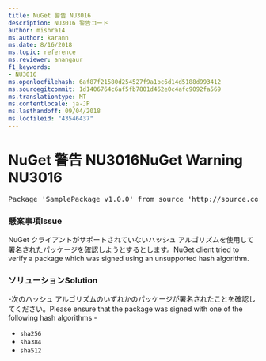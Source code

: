 ```yaml
---
title: NuGet 警告 NU3016
description: NU3016 警告コード
author: mishra14
ms.author: karann
ms.date: 8/16/2018
ms.topic: reference
ms.reviewer: anangaur
f1_keywords:
- NU3016
ms.openlocfilehash: 6af87f21580d254527f9a1bc6d14d5188d993412
ms.sourcegitcommit: 1d1406764c6af5fb7801d462e0c4afc9092fa569
ms.translationtype: MT
ms.contentlocale: ja-JP
ms.lasthandoff: 09/04/2018
ms.locfileid: "43546437"
---
```

# <a name="nuget-warning-nu3016"></a><span data-ttu-id="45950-103">NuGet 警告 NU3016</span><span class="sxs-lookup"><span data-stu-id="45950-103">NuGet Warning NU3016</span></span>

<pre>Package 'SamplePackage v1.0.0' from source 'http://source.com/index.json': The package hash uses an unsupported hash algorithm.</pre>

### <a name="issue"></a><span data-ttu-id="45950-104">懸案事項</span><span class="sxs-lookup"><span data-stu-id="45950-104">Issue</span></span>

<span data-ttu-id="45950-105">NuGet クライアントがサポートされていないハッシュ アルゴリズムを使用して署名されたパッケージを確認しようとするとします。</span><span class="sxs-lookup"><span data-stu-id="45950-105">NuGet client tried to verify a package which was signed using an unsupported hash algorithm.</span></span>


### <a name="solution"></a><span data-ttu-id="45950-106">ソリューション</span><span class="sxs-lookup"><span data-stu-id="45950-106">Solution</span></span>

<span data-ttu-id="45950-107">-次のハッシュ アルゴリズムのいずれかのパッケージが署名されたことを確認してください。</span><span class="sxs-lookup"><span data-stu-id="45950-107">Please ensure that the package was signed  with one of the following hash algorithms -</span></span> 
* `sha256`
* `sha384`
* `sha512`


